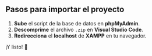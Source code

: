 ## Pasos para importar el proyecto

1. **Sube** el script de la base de datos en **phpMyAdmin**.  
2. **Descomprime** el archivo `.zip` en **Visual Studio Code**.  
3. **Redirecciona** el **localhost** de **XAMPP** en tu navegador.  

¡Y listo! 🎉
